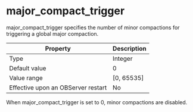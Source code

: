 major_compact_trigger
==========================================

major_compact_trigger specifies the number of minor compactions for triggering a global major compaction.


| **Property** | **Description** |
|------------------|--------------|
| Type | Integer |
| Default value | 0 |
| Value range | \[0, 65535\] |
| Effective upon an OBServer restart | No |



When major_compact_trigger is set to 0, minor compactions are disabled.
